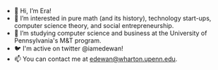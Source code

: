 - 👋 Hi, I’m Era!
- 👀 I’m interested in pure math (and its history), technology start-ups, computer science theory, and social entrepreneurship.
- 💞 I’m studying computer science and business at the University of Pennsylvania's M&T program. 
- 🐦 I'm active on twitter @iamedewan!  
- 📫 You can contact me at edewan@wharton.upenn.edu. 



